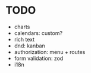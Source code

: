 # TODO

- charts
- calendars: custom?
- rich text
- dnd: kanban
- authorization: menu + routes
- form validation: zod
- i18n